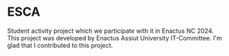 # ESCA
Student activity project which we participate with it in Enactus NC 2024. 
This project was developed by Enactus Assiut University IT-Committee. 
I'm glad that I contributed to this project.

